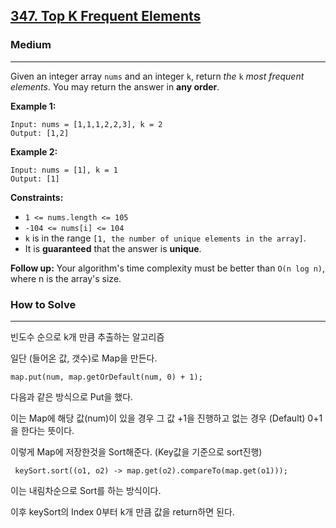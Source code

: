 ## [347\. Top K Frequent Elements](https://leetcode.com/problems/top-k-frequent-elements)

### Medium

---

Given an integer array `nums` and an integer `k`, return _the_ `k` _most frequent elements_. You may return the answer in **any order**.

**Example 1:**

```
Input: nums = [1,1,1,2,2,3], k = 2
Output: [1,2]
```

**Example 2:**

```
Input: nums = [1], k = 1
Output: [1]
```

**Constraints:**

-   `1 <= nums.length <= 105`
-   `-104 <= nums[i] <= 104`
-   `k` is in the range `[1, the number of unique elements in the array]`.
-   It is **guaranteed** that the answer is **unique**.

**Follow up:** Your algorithm's time complexity must be better than `O(n log n)`, where n is the array's size.

### How to Solve

---

빈도수 순으로 k개 만큼 추출하는 알고리즘

일단 (들어온 값, 갯수)로 Map을 만든다.

```
map.put(num, map.getOrDefault(num, 0) + 1);
```

다음과 같은 방식으로 Put을 했다.

이는 Map에 해당 값(num)이 있을 경우 그 값 +1을 진행하고 없는 경우 (Default) 0+1을 한다는 뜻이다.

이렇게 Map에 저장한것을 Sort해준다. (Key값을 기준으로 sort진행)

```
 keySort.sort((o1, o2) -> map.get(o2).compareTo(map.get(o1)));
```

이는 내림차순으로 Sort를 하는 방식이다.

이후 keySort의 Index 0부터 k개 만큼 값을 return하면 된다.